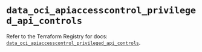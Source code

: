 # `data_oci_apiaccesscontrol_privileged_api_controls`

Refer to the Terraform Registry for docs: [`data_oci_apiaccesscontrol_privileged_api_controls`](https://registry.terraform.io/providers/hashicorp/oci/7.19.0/docs/data-sources/apiaccesscontrol_privileged_api_controls).
